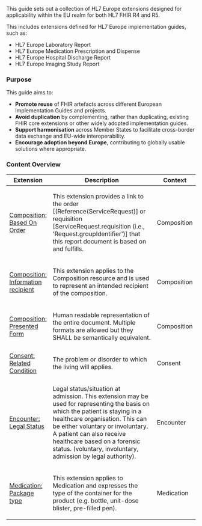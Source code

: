 This guide sets out a collection of HL7 Europe extensions designed for applicability within the EU realm for both HL7 FHIR R4 and R5.

This includes extensions defined for HL7 Europe implementation guides, such as:

- HL7 Europe Laboratory Report  
- HL7 Europe Medication Prescription and Dispense  
- HL7 Europe Hospital Discharge Report  
- HL7 Europe Imaging Study Report

### Purpose

This guide aims to:

* **Promote reuse** of FHIR artefacts across different European Implementation Guides and projects.
* **Avoid duplication** by complementing, rather than duplicating, existing FHIR core extensions or other widely adopted implementation guides.
* **Support harmonisation** across Member States to facilitate cross-border data exchange and EU-wide interoperability.
* **Encourage adoption beyond Europe**, contributing to globally usable solutions where appropriate.


### Content Overview


<div>
<table class="grid">
  <col style="width:20%"/>
  <thead>
    <tr>
      <th>Extension</th>
      <th>Description</th>
      <th>Context</th>
    </tr>
  </thead>
  <tbody>
    <tr>
      <td>
        <a href="StructureDefinition-composition-basedOn-order-or-requisition.html"
           title="StructureDefinition/composition-basedOn-order-or-requisition">Composition: Based On Order</a>
      </td>
      <td>
        <p>This extension provides a link to the order [(Reference(ServiceRequest)] or requisition [ServiceRequest.requisition (i.e., 'Request.groupIdentifier')] that this report document is based on and fulfills.</p>
      </td>
      <td>Composition</td>
    </tr>
    <tr>
      <td>
        <a href="StructureDefinition-information-recipient.html"
           title="StructureDefinition/information-recipient">Composition: Information recipient</a>
      </td>
      <td>
        <p>This extension applies to the Composition resource and is used to represent an intended recipient of the composition.</p>
      </td>
      <td>Composition</td>
    </tr>
    <tr>
      <td>
        <a href="StructureDefinition-presentedForm.html"
           title="StructureDefinition/presentedForm">Composition: Presented Form</a>
      </td>
      <td>
        <p>Human readable representation of the entire document. Multiple formats are allowed but they SHALL be semantically equivalent.</p>
      </td>
      <td>Composition</td>
    </tr>
    <tr>
      <td>
        <a href="StructureDefinition-consent-relatedCondition.html"
           title="StructureDefinition/consent-relatedCondition">Consent: Related Condition</a>
      </td>
      <td>
        <p>The problem or disorder to which the living will applies.</p>
      </td>
      <td>Consent</td>
    </tr>
    <tr>
      <td>
        <a href="StructureDefinition-encounter-legalStatus.html"
           title="StructureDefinition/encounter-legalStatus">Encounter: Legal Status</a>
      </td>
      <td>
        <p>Legal status/situation at admission. This extension may be used for representing the basis on which the patient is staying in a healthcare organisation. This can be either voluntary or involuntary. A patient can also receive healthcare based on a forensic status. (voluntary, involuntary, admission by legal authority).</p>
      </td>
      <td>Encounter</td>
    </tr>
    <tr>
      <td>
        <a href="StructureDefinition-medication-package-type.html"
           title="StructureDefinition/medication-package-type">Medication: Package type</a>
      </td>
      <td>
        <p>This extension applies to Medication and expresses the type of the container for the product (e.g. bottle, unit-dose blister, pre-filled pen).</p>
      </td>
      <td>Medication</td>
    </tr>
  </tbody>
</table>
</div>